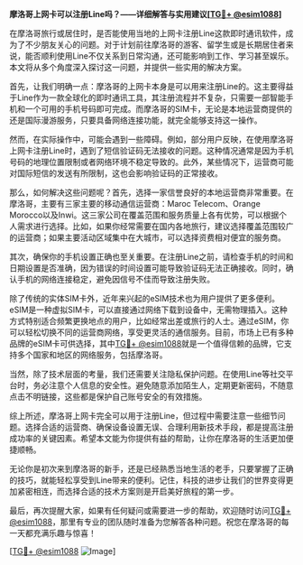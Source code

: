 **摩洛哥上网卡可以注册Line吗？——详细解答与实用建议[[TG💪+ @esim1088](https://t.me/s/esim1088)]**

在摩洛哥旅行或居住时，是否能使用当地的上网卡注册Line这款即时通讯软件，成为了不少朋友关心的问题。对于计划前往摩洛哥的游客、留学生或是长期居住者来说，能否顺利使用Line不仅关系到日常沟通，还可能影响到工作、学习甚至娱乐。本文将从多个角度深入探讨这一问题，并提供一些实用的解决方案。

首先，让我们明确一点：摩洛哥的上网卡本身是可以用来注册Line的。这主要得益于Line作为一款全球化的即时通讯工具，其注册流程并不复杂，只需要一部智能手机和一个可用的手机号码即可完成。而摩洛哥的SIM卡，无论是本地运营商提供的还是国际漫游服务，只要具备网络连接功能，就完全能够支持这一操作。

然而，在实际操作中，可能会遇到一些障碍。例如，部分用户反映，在使用摩洛哥上网卡注册Line时，遇到了短信验证码无法接收的问题。这种情况通常是因为手机号码的地理位置限制或者网络环境不稳定导致的。此外，某些情况下，运营商可能对国际短信的发送有所限制，这也会影响验证码的正常接收。

那么，如何解决这些问题呢？首先，选择一家信誉良好的本地运营商非常重要。在摩洛哥，主要有三家主要的移动通信运营商：Maroc Telecom、Orange Morocco以及Inwi。这三家公司在覆盖范围和服务质量上各有优势，可以根据个人需求进行选择。比如，如果你经常需要在国内各地旅行，建议选择覆盖范围较广的运营商；如果主要活动区域集中在大城市，可以选择资费相对便宜的服务商。

其次，确保你的手机设置正确也至关重要。在注册Line之前，请检查手机的时间和日期设置是否准确，因为错误的时间设置可能导致验证码无法正确接收。同时，确认手机的网络连接稳定，避免因信号不佳而导致注册失败。

除了传统的实体SIM卡外，近年来兴起的eSIM技术也为用户提供了更多便利。eSIM是一种虚拟SIM卡，可以直接通过网络下载到设备中，无需物理插入。这种方式特别适合频繁更换地点的用户，比如经常出差或旅行的人士。通过eSIM，你可以轻松切换不同的运营商网络，享受更灵活的通信服务。目前，市场上已有多种品牌的eSIM卡可供选择，其中[TG💪+ @esim1088](https://t.me/s/esim1088)就是一个值得信赖的品牌，它支持多个国家和地区的网络服务，包括摩洛哥。

当然，除了技术层面的考量，我们还需要关注隐私保护问题。在使用Line等社交平台时，务必注意个人信息的安全性。避免随意添加陌生人，定期更新密码，不随意点击不明链接，这些都是保护自己账号安全的有效措施。

综上所述，摩洛哥上网卡完全可以用于注册Line，但过程中需要注意一些细节问题。选择合适的运营商、确保设备设置无误、合理利用新技术手段，都是提高注册成功率的关键因素。希望本文能为你提供有益的帮助，让你在摩洛哥的生活更加便捷顺畅。

无论你是初次来到摩洛哥的新手，还是已经熟悉当地生活的老手，只要掌握了正确的技巧，就能轻松享受到Line带来的便利。记住，科技的进步让我们的世界变得更加紧密相连，而选择合适的技术方案则是开启美好旅程的第一步。

最后，再次提醒大家，如果有任何疑问或需要进一步的帮助，欢迎随时访问[TG💪+ @esim1088](https://t.me/s/esim1088)，那里有专业的团队随时准备为您解答各种问题。祝您在摩洛哥的每一天都充满乐趣与惊喜！

[[TG💪+ @esim1088](https://t.me/s/esim1088) ![Image](https://i.postimg.cc/4NQfJmqS/Snipaste-2025-05-13-00-14-12.png)]